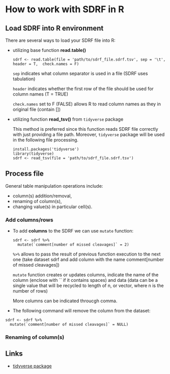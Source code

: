 # How to work with SDRF in R

## Load SDRF into R environment

There are several ways to load your SDRF file into R:
- utilizing base function **read.table()**
    ```
    sdrf <- read.table(file = 'path/to/sdrf_file.sdrf.tsv', sep = '\t', header = T,  check.names = F)
    ```
    `sep` indicates what column separator is used in a file (SDRF uses tabulation)

    `header` indicates whether the first row of the file should be used for column names (T = TRUE)

    `check.names` set to F (FALSE) allows R to read column names as they in original file (contain [])


- utilizing function **read_tsv()** from `tidyverse` package
    
    This method is preferred since this function reads SDRF file correctly with just providing a file path. Moreover, `tidyverse` package will be used in the following file processing.
    ```
    install.packages('tidyverse')
    library(tidyverse)
    sdrf <- read_tsv(file = 'path/to/sdrf_file.sdrf.tsv')
    ```

## Process file

General table manipulation operations include:
- column(s) addition/removal,
- renaming of column(s),
- changing value(s) in particular cell(s).

### Add columns/rows
- To add **columns** to the SDRF we can use `mutate` function:
    ```
    sdrf <- sdrf %>%
      mutate(`comment[number of missed cleavages]` = 2)
    ```
    `%>%` allows to pass the result of previous function execution to the next one (take dataset sdrf and add column with the name comment[number of missed cleavages])

    `mutate` function creates or updates columns, indicate the name of the column (enclose with `` if it contains spaces) and data (data can be a single value that will be recycled to length of n, or vector, where n is the number of rows)

  More columns can be indicated throucgh comma.

- The following command will remove the column from the dataset:
```
sdrf <- sdrf %>%
  mutate(`comment[number of missed cleavages]` = NULL)
```
### Renaming of column(s)

## Links
- [tidyverse package](https://www.tidyverse.org/)

